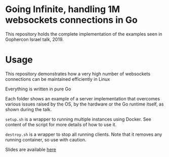# Going Infinite, handling 1M websockets connections in Go
This repository holds the complete implementation of the examples seen in Gophercon Israel talk, 2019.

# Usage
This repository demonstrates how a very high number of websockets connections can be maintained efficiently in Linux

Everything is written in pure Go

Each folder shows an example of a server implementation that overcomes various issues raised by the OS, by the hardware or the Go runtime itself, as shown during the talk.

`setup.sh` is a wrapper to running multiple instances using Docker. See content of the script for more details of how to use it.

`destroy.sh` is a wrapper to stop all running clients. Note that it removes any running container, so use with caution.

Slides are available [here](https://speakerdeck.com/eranyanay/going-infinite-handling-1m-websockets-connections-in-go)
